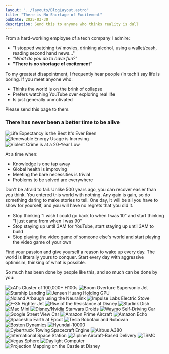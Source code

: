 ```yaml
---
layout: "../layouts/BlogLayout.astro"
title: "There is No Shortage of Excitement"
pubDate: 2025-03-30
description: Send this to anyone who thinks reality is dull
---
```


From a hard-working employee of a tech company I admire:

-   "I stopped watching tv/ movies, drinking alcohol, using a wallet/cash, reading second hand news..."
-   _"What do you do to have fun?"_
-   **"There is no shortage of excitement"**

To my greatest disapointment, I frequently hear people (in tech!) say life is boring. If you meet
anyone who:

-   Thinks the world is on the brink of collapse
-   Prefers watching YouTube over exploring real life
-   Is just generally unmotivated

Please send this page to them.

### There has never been a better time to be alive

<img alt="Life Expectancy is the Best It's Ever Been" src="https://humanprogress.org/wp-content/uploads/2023/03/Trend-24-Updated-Chart.png" />
<img alt="Renewable Energy Usage is Incresing" src="https://www.kxan.com/wp-content/uploads/sites/40/2021/08/Screen-Shot-2021-08-03-at-7.54.00-PM-e1628038482756.png" />
<img alt="Violent Crime is at a 20-Year Low" src="https://cdn.factcheck.org/UploadedFiles/violent-crime-rate.jpg" />

At a time when:

-   Knowledge is one tap away
-   Global health is improving
-   Meeting the bare necessities is trivial
-   Problems to be solved are everywhere

Don't be afraid to fail. Unlike 500 years ago, you can recover easier than you think. You entered
this world with nothing. Any gain is gain, so do something daring to make stories to tell. One day,
it will be all you have to show for yourself, and you will have no regrets that you did it.

-   Stop thinking "I wish I could go back to when I was 10" and start thinking "I just came from
    when I was 90"
-   Stop staying up until 3AM for YouTube, start staying up until 3AM to build
-   Stop playing the video game of someone else's world and start playing the video game of your own

Find your passion and give yourself a reason to wake up every day. The world is litterally yours to
conquer. Start every day with aggressive optimisim, thinking of what is possible.

So much has been done by people like this, and so much can be done by you:

<div class="image-grid">
    <img alt="xAI's Cluster of 100,000+ H100s" src="https://pbs.twimg.com/media/GhvbG-hXgAAlAXC?format=jpg&name=medium"/>
    <img alt="Boom Overture Supersonic Jet" src="https://s202.q4cdn.com/986123435/files/doc_news/2022/08/1/Boom_60Ka_16x9_v2.jpg"/>
    <img alt="Starship Landing" src="https://pbs.twimg.com/media/GZya-ecXQAAmb0n?format=jpg&name=large"/>
    <img alt="Jensen Huang Holding GPU" src="https://external-preview.redd.it/nvidia-ceo-we-cant-do-computer-graphics-anymore-without-v0-ZHSJfOunoJHhXCkfKkA_qegGzGe9p3ons5YiAjlLrpA.jpg?auto=webp&s=988a6c3076e352a7d5017407c915ea14e9226852"/>
    <img alt="Noland Arbaugh using the Neuralink" src="https://assets.bwbx.io/images/users/iqjWHBFdfxIU/i.JTzXXe3ANY/v2/-1x-1.webp"/>
    <img alt="Impulse Labs Electric Stove" src="https://www.potreroview.net/wp-content/uploads/2023/12/PotreroView_2023-06_impulse-labs.png"/>
    <img alt="F-35 Fighter Jet" src="https://www.lockheedmartin.com/content/dam/lockheed-martin/general/template/images/ryan169.jpg"/>
    <img alt="Rise of the Resistance at Disney" src="https://lumiere-a.akamaihd.net/v1/images/5e209ced0fd4cb0001e15a16-image_4d5a74c5.jpeg?region=336,0,864,864"/>
    <img alt="Starlink Dish" src="https://www.starlink.com/public-files/home_feature_mini_d.webp"/>
    <img alt="Mac Mini" src="https://www.apple.com/newsroom/images/2024/10/apples-new-mac-mini-apples-new-mac-mini-is-more-mighty-more-mini-and-built-for-apple-intelligence/article/Apple-Mac-mini-hero_big.jpg.large_2x.jpg"/>
    <img alt="Disney/Nvidia Starwars Droids" src="https://wdwmagic.twic.pics/ElementGalleryItems/attractions/Fullsize/Star-Wars-Land_Full_53435.jpg"/>
    <img alt="Waymo Self-Driving Car" src="https://i.extremetech.com/imagery/content-types/01ReMlFeLU518oTsh8RHohw/hero-image.fit_lim.v1715705319.jpg"/>
    <img alt="Google Street View Car" src="https://www.mytwintiers.com/wp-content/uploads/sites/89/2022/07/GettyImages-1240875445.jpg?w=2560&h=1440&crop=1"/>
    <img alt="Amazon Prime Aircraft" src="https://assets.aboutamazon.com/dims4/default/1f82ece/2147483647/strip/true/crop/2548x1434+1+0/resize/2640x1486!/quality/90/?url=https%3A%2F%2Famazon-blogs-brightspot.s3.amazonaws.com%2Fd0%2Fa2%2F40ea55214df78a534364fb9c100f%2Fabout-amazon-feature-feature001-amazon-amazonair-zsc-9925-copy-2550x1434.jpg"/>
    <img alt="Amazon Echo" src="https://platform.vox.com/wp-content/uploads/sites/2/chorus/uploads/chorus_asset/file/19734956/GettyImages_1154848776.jpg?quality=90&strip=all&crop=3.0874934771265%2C0%2C93.825013045747%2C100&w=2400"/>
    <img alt="Spaceship Earth at Epcot" src="https://upload.wikimedia.org/wikipedia/commons/thumb/7/73/Spaceship_Earth%2C_EPCOT.jpg/1200px-Spaceship_Earth%2C_EPCOT.jpg"/>
    <img alt="Tesla Robotaxi and Robovan" src="https://www.forbes.com.au/wp-content/uploads/2024/10/Robotaxi_99.jpg"/>
    <img alt="Boston Dynamics" src="https://cloudfront-us-east-1.images.arcpublishing.com/bostonglobe/WHCMILFROKJTP4AG5DN62ZEPGU.jpg"/>
    <img alt="Hyundai-10000" src="https://clickpetroleoegas.com.br/wp-content/uploads/2024/05/hyundai.jpg"/>
    <img alt="Cybertruck Towing Spacecraft Engine" src="https://digitalassets.tesla.com/tesla-contents/image/upload/f_auto,q_auto/Cybertruck-Hero-Desktop-v2.png"/>
    <img alt="Airbus A380" src="https://runwaygirlnetwork.com/wp-content/uploads/2024/10/Qantas-A380-Taking-Off-2.jpg"/>
    <img alt="International Space Station" src="https://cdn.mos.cms.futurecdn.net/F4usRYsv56CWbPk6YK2YCT.jpg"/>
    <img alt="Zipline Aircraft-Based Delivery" src="https://upload.wikimedia.org/wikipedia/commons/9/96/Zipline_Drone_Launch.jpg"/>
    <img alt="TSMC" src="https://cdn.wccftech.com/wp-content/uploads/2024/04/Intel-TSMC.webp"/>
    <img alt="Vegas Sphere" src="https://media.licdn.com/dms/image/v2/D4D12AQF0dIGNmVVzyQ/article-cover_image-shrink_720_1280/article-cover_image-shrink_720_1280/0/1711453265378?e=2147483647&v=beta&t=IUoYAae87MPdeGLc-wKF5i8Kcpjnt1BiS1SQMCAtnfA"/>
    <img alt="Daylight Computer" src="https://bgr.com/wp-content/uploads/2024/07/Daylight-Computer-DC-1.jpg?quality=82&strip=all&resize=1400,788"/>
    <img alt="Projection Mapping on the Castle at Disney" src="https://www.disneycampus.com/content/dam/dse-ic/blog/the-science-behind-the-magic-disney-enchantment/Image2.png"/>
</div
